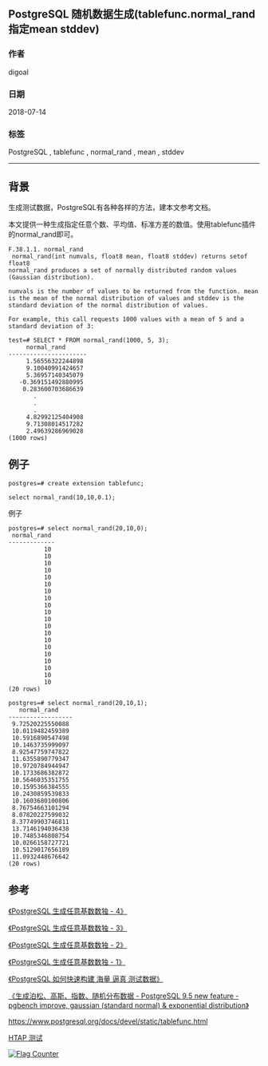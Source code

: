 ## PostgreSQL 随机数据生成(tablefunc.normal_rand 指定mean stddev)  
                                                           
### 作者                                                           
digoal                                                           
                                                           
### 日期                                                           
2018-07-14                                                         
                                                           
### 标签                                                           
PostgreSQL , tablefunc , normal_rand , mean , stddev          
                                                           
----                                                           
                                                           
## 背景     
生成测试数据，PostgreSQL有各种各样的方法，建本文参考文档。  
  
本文提供一种生成指定任意个数、平均值、标准方差的数值。使用tablefunc插件的normal_rand即可。  
  
```
F.38.1.1. normal_rand
 normal_rand(int numvals, float8 mean, float8 stddev) returns setof float8
normal_rand produces a set of normally distributed random values (Gaussian distribution).

numvals is the number of values to be returned from the function. mean is the mean of the normal distribution of values and stddev is the standard deviation of the normal distribution of values.

For example, this call requests 1000 values with a mean of 5 and a standard deviation of 3:

test=# SELECT * FROM normal_rand(1000, 5, 3);
     normal_rand
----------------------
     1.56556322244898
     9.10040991424657
     5.36957140345079
   -0.369151492880995
    0.283600703686639
       .
       .
       .
     4.82992125404908
     9.71308014517282
     2.49639286969028
(1000 rows)
```
  
## 例子  
  
```  
postgres=# create extension tablefunc;  
  
select normal_rand(10,10,0.1);  
```  
  
例子  
  
```  
postgres=# select normal_rand(20,10,0);  
 normal_rand   
-------------  
          10  
          10  
          10  
          10  
          10  
          10  
          10  
          10  
          10  
          10  
          10  
          10  
          10  
          10  
          10  
          10  
          10  
          10  
          10  
          10  
(20 rows)  
  
postgres=# select normal_rand(20,10,1);  
   normal_rand      
------------------  
 9.72520225550088  
 10.0119482459389  
 10.5916890547498  
 10.1463735999097  
 8.92547759747822  
 11.6355890779347  
 10.9720784944947  
 10.1733686382872  
 10.5646035351755  
 10.1595366384555  
 10.2430859539833  
 10.1603680100806  
 8.76754663101294  
 8.07820227599032  
 8.37749903746811  
 13.7146194036438  
 10.7485346808754  
 10.0266158727721  
 10.5129017656189  
 11.0932448676642  
(20 rows)  
```  
  
## 参考  
[《PostgreSQL 生成任意基数数独 - 4》](../201803/20180321_01.md)    
  
[《PostgreSQL 生成任意基数数独 - 3》](../201803/20180320_02.md)    
  
[《PostgreSQL 生成任意基数数独 - 2》](../201803/20180320_01.md)    
  
[《PostgreSQL 生成任意基数数独 - 1》](../201803/20180319_01.md)   
  
[《PostgreSQL 如何快速构建 海量 逼真 测试数据》](../201711/20171121_01.md)    
  
[《生成泊松、高斯、指数、随机分布数据 - PostgreSQL 9.5 new feature - pgbench improve, gaussian (standard normal) & exponential distribution》](../201506/20150618_01.md)    
  
https://www.postgresql.org/docs/devel/static/tablefunc.html  
  
[HTAP 测试](/home/digoal/blog/201711/readme.md)  
  
  
<a rel="nofollow" href="http://info.flagcounter.com/h9V1"  ><img src="http://s03.flagcounter.com/count/h9V1/bg_FFFFFF/txt_000000/border_CCCCCC/columns_2/maxflags_12/viewers_0/labels_0/pageviews_0/flags_0/"  alt="Flag Counter"  border="0"  ></a>  
  
